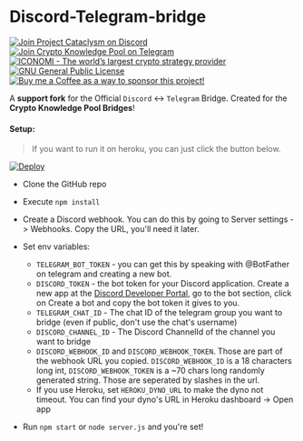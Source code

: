 # Discord-Telegram-bridge
<p align="left">
    <a href="https://discord.gg/8bB837HRPb">
        <img src="https://img.shields.io/discord/901483173928661053?label=Discord%20-%20Project%20Cataclysm&logo=discord" alt="Join Project Cataclysm on Discord">
    </a> <a href="https://telegram.me/CKP_Robot?start=1684098549">
        <img src="https://img.shields.io/badge/Telegram_--_Crypto_Knowledge_Pool-Join-blue?logo=telegram" alt="Join Crypto Knowledge Pool on Telegram">
    </a> <a href="https://www.iconomi.com/register?ref=JdFzz">
        <img src="https://img.shields.io/badge/ICONOMI-Join-blue?logo=bitcoin&logoColor=white" alt="ICONOMI - The world’s largest crypto strategy provider">
    </a> <a href="https://github.com/Rikj000/Discord-Telegram-Bridge/blob/development/LICENSE">
        <img src="https://img.shields.io/github/license/Rikj000/Discord-Telegram-Bridge?label=License&logo=gnu" alt="GNU General Public License">
    </a> <a href="https://www.buymeacoffee.com/Rikj000">
        <img src="https://img.shields.io/badge/-Buy%20me%20a%20Coffee!-FFDD00?logo=buy-me-a-coffee&logoColor=black" alt="Buy me a Coffee as a way to sponsor this project!">
    </a>
</p>

A **support fork** for the Official `Discord` ↔️ `Telegram` Bridge. 
Created for the **Crypto Knowledge Pool Bridges**!

#### Setup:
> If you want to run it on heroku, you can just click the button below. 

[![Deploy](https://www.herokucdn.com/deploy/button.svg)](https://heroku.com/deploy?template=https://github.com/Rikj000/Discord-Telegram-Bridge)

* Clone the GitHub repo
* Execute `npm install`
* Create a Discord webhook. You can do this by going to Server settings -> Webhooks. Copy the URL, you'll need it later.
* Set env variables:
    - `TELEGRAM_BOT_TOKEN` - you can get this by speaking with @BotFather on telegram and creating a new bot.
    - `DISCORD_TOKEN` - the bot token for your Discord application. Create a new app at the [Discord Developer Portal](https://discord.com/developers/applications), go to the bot section, click on Create a bot and copy the bot token it gives to you.
    - `TELEGRAM_CHAT_ID` - The chat ID of the telegram group you want to bridge (even if public, don't use the chat's username)
    - `DISCORD_CHANNEL_ID` - The Discord ChannelId of the channel you want to bridge
    - `DISCORD_WEBHOOK_ID` and `DISCORD_WEBHOOK_TOKEN`. Those are part of the webhook URL you copied. `DISCORD_WEBHOOK_ID` is a 18 characters long int, `DISCORD_WEBHOOK_TOKEN` is a ~70 chars long randomly generated string. Those are seperated by slashes in the url.
    - If you use Heroku, set `HEROKU_DYNO_URL` to make the dyno not timeout. You can find your dyno's URL in Heroku dashboard -> Open app

* Run `npm start` or `node server.js` and you're set!
